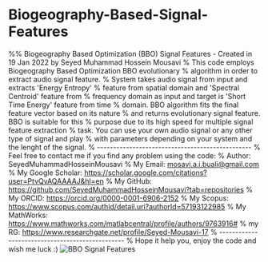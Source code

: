 # Biogeography-Based-Signal-Features
%% Biogeography Based Optimization (BBO) Signal Features - Created in 19 Jan 2022 by Seyed Muhammad Hossein Mousavi
% This code employs Biogeography Based Optimization BBO evolutionary 
% algorithm in order to extract audio signal feature.
% System takes audio signal from input and extracts 'Energy Entropy'
% feature from spatial domain and 'Spectral Centroid' feature from
% frequency domain as input and target is 'Short Time Energy' feature from time
% domain. BBO algorithm fits the final feature vector based on its nature
% and returns evolutionary signal feature. BBO is suitable for this
% purpose due to its high speed for multiple signal feature extraction
% task. You can use your own audio signal or any other type of signal and play
% with parameters depending on your system and the lenght of the signal.
% ------------------------------------------------ 
% Feel free to contact me if you find any problem using the code: 
% Author: SeyedMuhammadHosseinMousavi
% My Email: mosavi.a.i.buali@gmail.com 
% My Google Scholar: https://scholar.google.com/citations?user=PtvQvAQAAAAJ&hl=en 
% My GitHub: https://github.com/SeyedMuhammadHosseinMousavi?tab=repositories 
% My ORCID: https://orcid.org/0000-0001-6906-2152 
% My Scopus: https://www.scopus.com/authid/detail.uri?authorId=57193122985 
% My MathWorks: https://www.mathworks.com/matlabcentral/profile/authors/9763916#
% my RG: https://www.researchgate.net/profile/Seyed-Mousavi-17
% ------------------------------------------------ 
% Hope it help you, enjoy the code and wish me luck :)
![BBO Signal Features](https://user-images.githubusercontent.com/11339420/150149961-b9b0afaf-7653-4b76-b9b5-efe9c3058615.jpg)


